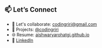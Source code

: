 ## 📫 Let’s Connect

- 📧 Let's collaborate: [codingriri@gmail.com](mailto:codingriri@gmail.com)
- 🔗 Projects: [@codingriri](https://github.com/codingriri?tab=repositories)
- 🌐 Resume: [aishwaryarohatgi.github.io](https://aishwaryarohatgi.github.io/)
- 💼 [LinkedIn](https://www.linkedin.com/in/aishwaryarohatgi)
